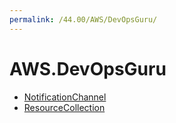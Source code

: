 ```yaml
---
permalink: /44.00/AWS/DevOpsGuru/
---
```


# AWS.DevOpsGuru



* [NotificationChannel](NotificationChannel.md)
* [ResourceCollection](ResourceCollection.md)